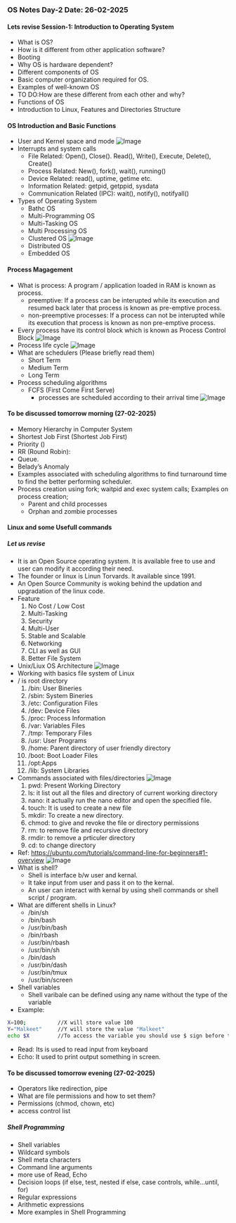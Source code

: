### OS Notes Day-2 Date: 26-02-2025
#### Lets revise Session-1: Introduction to Operating System
- What is OS?
- How is it different from other application software?
- Booting
- Why OS is hardware dependent?
- Different components of OS
- Basic computer organization required for OS.
- Examples of well-known OS
- TO DO:How are these different from each other and why?
- Functions of OS
- Introduction to Linux, Features and Directories Structure
#### OS Introduction and Basic Functions
- User and Kernel space and mode
![Image](Day_2_2.png)
- Interrupts and system calls
    - File Related: Open(), Close(). Read(), Write(), Execute, Delete(), Create()
    - Process Related: New(), fork(), wait(), running()
    - Device Related: read(), uptime, getime etc.
    - Information Related: getpid, getppid, sysdata
    - Communication Related (IPC): wait(), notify(), notifyall()
- Types of Operating System
    - Bathc OS
    - Multi-Programming OS
    - Multi-Tasking OS
    - Multi Processing OS
    - Clustered OS
    ![Image](Day_2_1.png)
    - Distributed OS
    - Embedded OS
#### Process Magagement
- What is process: A program / application loaded in RAM is known as process.
    - preemptive: If a process can be interupted while its execution and resumed back later that process is known as pre-emptive process.
    - non-preemptive processes: If a process can not be interupted while its execution that process is known as non pre-emptive process.
- Every process have its control block which is known as Process Control Block
![Image](Day_2_3.png)
- Process life cycle
![Image](Day_2_4.png)
- What are schedulers (Please briefly read them)
    - Short Term
    - Medium Term
    - Long Term
- Process scheduling algorithms 
    - FCFS (First Come First Serve)
        - processes are scheduled according to their arrival time
        ![Image](Day_2_5.png)
#### To be discussed tomorrow morning (27-02-2025)
- Memory Hierarchy in Computer System
- Shortest Job First (Shortest Job First)
- Priority ()
- RR (Round Robin): 
- Queue. 
- Belady’s Anomaly
- Examples associated with scheduling algorithms to find turnaround time to find the better performing scheduler.
- Process creation using fork; waitpid and exec system calls; Examples on process creation;
    - Parent and child processes
    - Orphan and zombie processes
#### Linux and some Usefull commands
##### Let us revise
- It is an Open Source operating system. It is available free to use and user can modify it according their need.
- The founder or linux is Linun Torvards. It available since 1991.
- An Open Source Community is woking behind the updation and upgradation of the linux code.
- Feature
    1. No Cost / Low Cost
    2. Multi-Tasking
    3. Security
    4. Multi-User
    5. Stable and Scalable
    6. Networking
    7. CLI as well as GUI
    8. Better File System
- Unix/Liux OS Architecture
![Image](LinuxLayers.png)
- Working with basics file system of Linux
- / is root directory
    1. /bin: User Bineries
    2. /sbin: System Bineries
    3. /etc: Configuration Files
    4. /dev: Device Files
    5. /proc: Process Information
    6. /var: Variables Files
    7. /tmp: Temporary Files
    8. /usr: User Programs
    9. /home: Parent directory of user friendly directory
    10. /boot: Boot Loader Files
    11. /opt:Apps
    12. /lib: System Libraries
- Commands associated with files/directories
![Image](Day_2_6.png)
    1. pwd: Present Working Directory
    2. ls: it list out all the files and directory of current working directory
    3. nano: it actually run the nano editor and open the specified file.
    4. touch: It is used to create a new file
    5. mkdir: To create a new directory.
    6. chmod: to give and revoke the file or directory permissions
    7. rm: to remove file and recursive directory
    8. rmdir: to remove a prticuler directory
    9. cd: to change directory
- Ref: https://ubuntu.com/tutorials/command-line-for-beginners#1-overview
![Image](Usefull_Linux_Commands.jpg)
- What is shell?
    - Shell is interface b/w user and kernal.
    - It take input from user and pass it on to the kernal.
    - An user can interact with kernal by using shell commands or shell script / program.
- What are different shells in Linux?
    - /bin/sh
    - /bin/bash
    - /usr/bin/bash
    - /bin/rbash
    - /usr/bin/rbash
    - /usr/bin/sh
    - /bin/dash
    - /usr/bin/dash
    - /usr/bin/tmux
    - /usr/bin/screen
- Shell variables
    - Shell varibale can be defined using any name without the type of the variable
- Example:
```sh
X=100;          //X will store value 100
Y="Malkeet"     //Y will store the value "Malkeet"
echo $X         //To access the variable you should use $ sign before the variable name
```
- Read: Its is used to read input from keyboard
- Echo: It used to print output something in screen.
#### To be discussed tomorrow evening (27-02-2025)
- Operators like redirection, pipe
- What are file permissions and how to set them?
- Permissions (chmod, chown, etc)
- access control list
##### Shell Programming
- Shell variables
- Wildcard symbols
- Shell meta characters
- Command line arguments
- more use of Read, Echo
- Decision loops (if else, test, nested if else, case controls, while…until, for)
- Regular expressions
- Arithmetic expressions
- More examples in Shell Programming